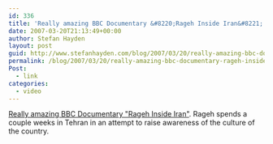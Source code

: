 ```yaml
---
id: 336
title: 'Really amazing BBC Documentary &#8220;Rageh Inside Iran&#8221;'
date: 2007-03-20T21:13:49+00:00
author: Stefan Hayden
layout: post
guid: http://www.stefanhayden.com/blog/2007/03/20/really-amazing-bbc-documentary-rageh-inside-iran/
permalink: /blog/2007/03/20/really-amazing-bbc-documentary-rageh-inside-iran/
Post:
  - link
categories:
  - video
---
```

<p><a href="http://video.google.com/videoplay?docid=4679426685869498072">Really amazing BBC Documentary "Rageh Inside Iran"</a>. Rageh spends a couple weeks in Tehran in an attempt to raise awareness of the culture of the country.
</p>
